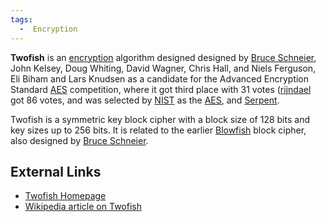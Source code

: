 ```yaml
---
tags:
  -  Encryption
---
```

**Twofish** is an [encryption](encryption.md) algorithm designed
designed by [Bruce Schneier](bruce_schneier.md), John Kelsey,
Doug Whiting, David Wagner, Chris Hall, and Niels Ferguson, Eli Biham
and Lars Knudsen as a candidate for the Advanced Encryption Standard
[AES](aes.md) competition, where it got third place with 31
votes ([rijndael](rijndael.md) got 86 votes, and was selected by
[NIST](nist.md) as the [AES](aes.md), and
[Serpent](serpent.md).

Twofish is a symmetric key block cipher with a block size of 128 bits
and key sizes up to 256 bits. It is related to the earlier
[Blowfish](blowfish.md) block cipher, also designed by [Bruce
Schneier](bruce_schneier.md).

## External Links

- [Twofish Homepage](http://www.schneier.com/twofish.html)
- [Wikipedia article on Twofish](http://en.wikipedia.org/wiki/Twofish)

